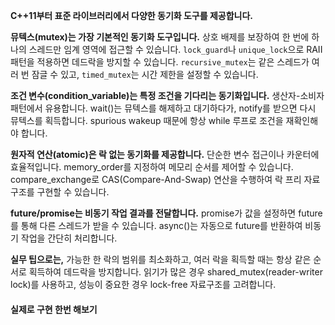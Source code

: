 
**C++11부터 표준 라이브러리에서 다양한 동기화 도구를 제공합니다.**

**뮤텍스(mutex)는 가장 기본적인 동기화 도구입니다.** 상호 배제를 보장하여 한 번에 하나의 스레드만 임계 영역에 접근할 수 있습니다. `lock_guard`나 `unique_lock`으로 RAII 패턴을 적용하면 데드락을 방지할 수 있습니다. `recursive_mutex`는 같은 스레드가 여러 번 잠글 수 있고, `timed_mutex`는 시간 제한을 설정할 수 있습니다.

**조건 변수(condition_variable)는 특정 조건을 기다리는 동기화입니다.** 생산자-소비자 패턴에서 유용합니다. wait()는 뮤텍스를 해제하고 대기하다가, notify를 받으면 다시 뮤텍스를 획득합니다. spurious wakeup 때문에 항상 while 루프로 조건을 재확인해야 합니다.

**원자적 연산(atomic)은 락 없는 동기화를 제공합니다.** 단순한 변수 접근이나 카운터에 효율적입니다. memory_order를 지정하여 메모리 순서를 제어할 수 있습니다. compare_exchange로 CAS(Compare-And-Swap) 연산을 수행하여 락 프리 자료구조를 구현할 수 있습니다.

**future/promise는 비동기 작업 결과를 전달합니다.** promise가 값을 설정하면 future를 통해 다른 스레드가 받을 수 있습니다. async()는 자동으로 future를 반환하여 비동기 작업을 간단히 처리합니다.

**실무 팁으로는,** 가능한 한 락의 범위를 최소화하고, 여러 락을 획득할 때는 항상 같은 순서로 획득하여 데드락을 방지합니다. 읽기가 많은 경우 shared_mutex(reader-writer lock)를 사용하고, 성능이 중요한 경우 lock-free 자료구조를 고려합니다.


#### 실제로 구현 한번 해보기